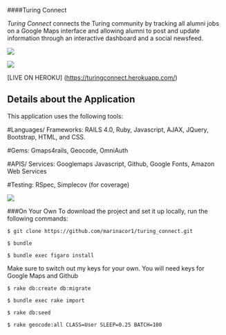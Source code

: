 ####Turing Connect

*Turing Connect* connects the Turing community by tracking all alumni jobs on a Google Maps interface and allowing alumni to post and update information through an interactive dashboard and a social newsfeed.

![](https://s3-us-west-2.amazonaws.com/turingconnect/Screen+Shot+2016-06-15+at+10.51.09+PM.png)

![](https://s3-us-west-2.amazonaws.com/turingconnect/Screen+Shot+2016-06-15+at+10.58.17+PM.png)


[LIVE ON HEROKU] (https://turingconnect.herokuapp.com/)

## Details about the Application

This application uses the following tools:

#Languages/ Frameworks: RAILS 4.0, Ruby, Javascript, AJAX, JQuery, Bootstrap, HTML, and CSS.

#Gems: Gmaps4rails, Geocode, OmniAuth

#APIS/ Services: Googlemaps Javascript, Github, Google Fonts, Amazon Web Services

#Testing: RSpec, Simplecov (for coverage)

![](https://s3-us-west-2.amazonaws.com/turingconnect/Screen+Shot+2016-06-15+at+10.37.15+PM.png)

###On Your Own
To download the project and set it up locally, run the following commands:

```
$ git clone https://github.com/marinacor1/turing_connect.git
```
```
$ bundle
```
```
$ bundle exec figaro install
```
Make sure to switch out my keys for your own. You will need keys for Google Maps and Github
```
$ rake db:create db:migrate
```
```
$ bundle exec rake import
 ```
 ```
$ rake db:seed
```
```
$ rake geocode:all CLASS=User SLEEP=0.25 BATCH=100
```
